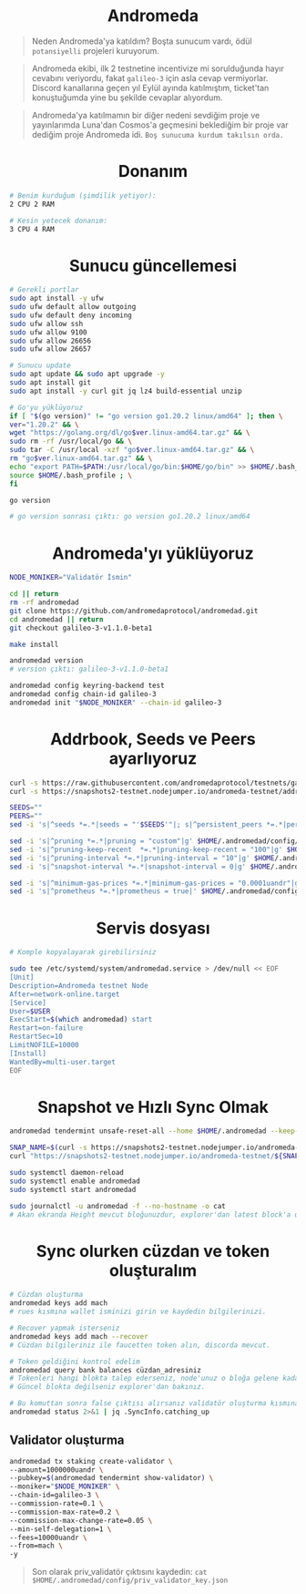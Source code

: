 <h1 align="center"> Andromeda </h1>

> Neden Andromeda'ya katıldım? Boşta sunucum vardı, ödül `potansiyelli` projeleri kuruyorum.

> Andromeda ekibi, ilk 2 testnetine incentivize mi sorulduğunda hayır cevabını veriyordu, fakat `galileo-3` için asla cevap vermiyorlar. Discord kanallarına geçen yıl Eylül ayında katılmıştım, ticket'tan konuştuğumda yine bu şekilde cevaplar alıyordum.

> Andromeda'ya katılmamın bir diğer nedeni sevdiğim proje ve yayınlarımda Luna'dan Cosmos'a geçmesini beklediğim bir proje var dediğim proje Andromeda idi. `Boş sunucuma kurdum takılsın orda.`

<h1 align="center"> Donanım </h1>

```sh
# Benim kurduğum (şimdilik yetiyor):
2 CPU 2 RAM

# Kesin yetecek donanım:
3 CPU 4 RAM
```

<h1 align="center"> Sunucu güncellemesi </h1>

```sh
# Gerekli portlar
sudo apt install -y ufw
sudo ufw default allow outgoing
sudo ufw default deny incoming
sudo ufw allow ssh
sudo ufw allow 9100
sudo ufw allow 26656
sudo ufw allow 26657

# Sunucu update 
sudo apt update && sudo apt upgrade -y
sudo apt install git
sudo apt install -y curl git jq lz4 build-essential unzip

# Go'yu yüklüyoruz
if [ "$(go version)" != "go version go1.20.2 linux/amd64" ]; then \
ver="1.20.2" && \
wget "https://golang.org/dl/go$ver.linux-amd64.tar.gz" && \
sudo rm -rf /usr/local/go && \
sudo tar -C /usr/local -xzf "go$ver.linux-amd64.tar.gz" && \
rm "go$ver.linux-amd64.tar.gz" && \
echo "export PATH=$PATH:/usr/local/go/bin:$HOME/go/bin" >> $HOME/.bash_profile && \
source $HOME/.bash_profile ; \
fi

go version

# go version sonrası çıktı: go version go1.20.2 linux/amd64
```
<h1 align="center"> Andromeda'yı yüklüyoruz </h1>

```sh
NODE_MONIKER="Validatör İsmin"

cd || return
rm -rf andromedad
git clone https://github.com/andromedaprotocol/andromedad.git
cd andromedad || return
git checkout galileo-3-v1.1.0-beta1

make install

andromedad version 
# version çıktı: galileo-3-v1.1.0-beta1

andromedad config keyring-backend test
andromedad config chain-id galileo-3
andromedad init "$NODE_MONIKER" --chain-id galileo-3
```
<h1 align="center"> Addrbook, Seeds ve Peers ayarlıyoruz </h1>

```sh
curl -s https://raw.githubusercontent.com/andromedaprotocol/testnets/galileo-3/genesis.json > $HOME/.andromedad/config/genesis.json
curl -s https://snapshots2-testnet.nodejumper.io/andromeda-testnet/addrbook.json > $HOME/.andromedad/config/addrbook.json

SEEDS=""
PEERS=""
sed -i 's|^seeds *=.*|seeds = "'$SEEDS'"|; s|^persistent_peers *=.*|persistent_peers = "'$PEERS'"|' $HOME/.andromedad/config/config.toml

sed -i 's|^pruning *=.*|pruning = "custom"|g' $HOME/.andromedad/config/app.toml
sed -i 's|^pruning-keep-recent  *=.*|pruning-keep-recent = "100"|g' $HOME/.andromedad/config/app.toml
sed -i 's|^pruning-interval *=.*|pruning-interval = "10"|g' $HOME/.andromedad/config/app.toml
sed -i 's|^snapshot-interval *=.*|snapshot-interval = 0|g' $HOME/.andromedad/config/app.toml

sed -i 's|^minimum-gas-prices *=.*|minimum-gas-prices = "0.0001uandr"|g' $HOME/.andromedad/config/app.toml
sed -i 's|^prometheus *=.*|prometheus = true|' $HOME/.andromedad/config/config.toml
```

<h1 align="center"> Servis dosyası </h1>

```sh
# Komple kopyalayarak girebilirsiniz

sudo tee /etc/systemd/system/andromedad.service > /dev/null << EOF
[Unit]
Description=Andromeda testnet Node
After=network-online.target
[Service]
User=$USER
ExecStart=$(which andromedad) start
Restart=on-failure
RestartSec=10
LimitNOFILE=10000
[Install]
WantedBy=multi-user.target
EOF
```
<h1 align="center"> Snapshot ve Hızlı Sync Olmak </h1>

```sh
andromedad tendermint unsafe-reset-all --home $HOME/.andromedad --keep-addr-book

SNAP_NAME=$(curl -s https://snapshots2-testnet.nodejumper.io/andromeda-testnet/info.json | jq -r .fileName)
curl "https://snapshots2-testnet.nodejumper.io/andromeda-testnet/${SNAP_NAME}" | lz4 -dc - | tar -xf - -C "$HOME/.andromedad"

sudo systemctl daemon-reload
sudo systemctl enable andromedad
sudo systemctl start andromedad

sudo journalctl -u andromedad -f --no-hostname -o cat
# Akan ekranda Height mevcut bloğunuzdur, explorer'dan latest block'a ulaşabilirsiniz.
```

<h1 align="center"> Sync olurken cüzdan ve token oluşturalım </h1>

```sh
# Cüzdan oluşturma
andromedad keys add mach
# rues kısmına wallet isminizi girin ve kaydedin bilgilerinizi.

# Recover yapmak isterseniz
andromedad keys add mach --recover
# Cüzdan bilgileriniz ile faucetten token alın, discorda mevcut.

# Token geldiğini kontrol edelim
andromedad query bank balances cüzdan_adresiniz
# Tokenleri hangi blokta talep ederseniz, node'unuz o bloğa gelene kadar tokenlerinizi göstermez
# Güncel blokta değilseniz explorer'dan bakınız.

# Bu komuttan sonra false çıktısı alırsanız validatör oluşturma kısmına geçebilirsiniz.
andromedad status 2>&1 | jq .SyncInfo.catching_up
```
## Validator oluşturma
```sh
andromedad tx staking create-validator \
--amount=1000000uandr \
--pubkey=$(andromedad tendermint show-validator) \
--moniker="$NODE_MONIKER" \
--chain-id=galileo-3 \
--commission-rate=0.1 \
--commission-max-rate=0.2 \
--commission-max-change-rate=0.05 \
--min-self-delegation=1 \
--fees=10000uandr \
--from=mach \
-y
```

> Son olarak priv_validatör çıktısını kaydedin: `cat $HOME/.andromedad/config/priv_validator_key.json`

















